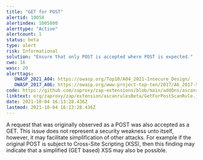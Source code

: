 ```yaml
---
title: "GET for POST"
alertid: 10058
alertindex: 1005800
alerttype: "Active"
alertcount: 1
status: beta
type: alert
risk: Informational
solution: "Ensure that only POST is accepted where POST is expected."
cwe: 16
wasc: 20
alerttags: 
   OWASP_2021_A04: https://owasp.org/Top10/A04_2021-Insecure_Design/
   OWASP_2017_A06: https://owasp.org/www-project-top-ten/2017/A6_2017-Security_Misconfiguration.html
code: https://github.com/zaproxy/zap-extensions/blob/main/addOns/ascanrulesBeta/src/main/java/org/zaproxy/zap/extension/ascanrulesBeta/GetForPostScanRule.java
linktext: org/zaproxy/zap/extension/ascanrulesBeta/GetForPostScanRule.java
date: 2021-10-04 16:13:28.436Z
lastmod: 2021-10-04 16:13:28.436Z
---
```

A request that was originally observed as a POST was also accepted as a GET. This issue does not represent a security weakness unto itself, however, it may facilitate simplification of other attacks. For example if the original POST is subject to Cross-Site Scripting (XSS), then this finding may indicate that a simplified (GET based) XSS may also be possible.
